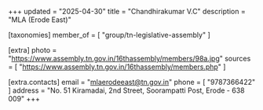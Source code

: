 +++
updated = "2025-04-30"
title = "Chandhirakumar V.C"
description = "MLA (Erode East)"

[taxonomies]
member_of = [
    "group/tn-legislative-assembly"
]

[extra]
photo = "https://www.assembly.tn.gov.in/16thassembly/members/98a.jpg"
sources = [
    "https://www.assembly.tn.gov.in/16thassembly/members.php"
]

[extra.contacts]
email = "mlaerodeeast@tn.gov.in"
phone = [
    "9787366422"
]
address = "No. 51 Kiramadai, 2nd Street, Soorampatti Post, Erode - 638 009"
+++
